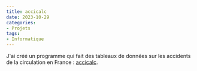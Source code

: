 ```yaml
---
title: accicalc
date: 2023-10-29
categories:
- Projets
tags:
- Informatique
---
```


J'ai créé un programme qui fait des tableaux de données sur les accidents de la circulation en France : [accicalc](https://github.com/benjamingeer/accicalc).
